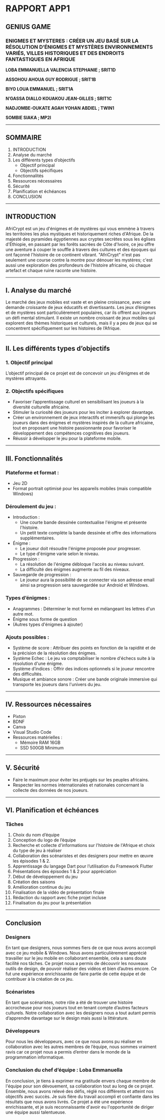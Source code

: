 # RAPPORT APP1

## GENIUS GAME

### ENIGMES ET MYSTERES : CRÉER UN JEU BASÉ SUR LA RÉSOLUTION D’ÉNIGMES ET MYSTÈRES ENVIRONNEMENTS VARIÉS, VILLES HISTORIQUES ET DES ENDROITS FANTASTIQUES EN AFRIQUE

**LOBA EMMANUELLA VALENCIA STEPHANIE ; SRIT1D**

**ASSOHOU AHOUA GUY RODRIGUE ; SRIT1B**

**BIYO LOUA EMMANUEL ; SRIT1A**

**N’GASSA DIALLO KOUAKOU JEAN-GILLES ; SRIT1C**

**NADJOMBE-OUKATE AGAH YOHAN ABDIEL ; TWIN1**

**SOMBIE SIAKA ; MP2I**

---

## SOMMAIRE

1. INTRODUCTION
2. Analyse du marché
3. Les différents types d’objectifs
   - Objectif principal
   - Objectifs spécifiques
4. Fonctionnalités
5. Ressources nécessaires
6. Sécurité
7. Planification et échéances
8. CONCLUSION

---

## INTRODUCTION

AfriCrypt est un jeu d'énigmes et de mystères qui vous emmène à travers les territoires les plus mystiques et historiquement riches d'Afrique. De la majesté des pyramides égyptiennes aux cryptes secrètes sous les églises d'Éthiopie, en passant par les forêts sacrées de Côte d'Ivoire, ce jeu offre une aventure à couper le souffle à travers des cultures et des époques qui ont façonné l'histoire de ce continent vibrant. "AfriCrypt" n'est pas seulement une course contre la montre pour dénouer les mystères; c'est aussi une exploration des profondeurs de l'histoire africaine, où chaque artefact et chaque ruine raconte une histoire.

---

## I. Analyse du marché

Le marché des jeux mobiles est vaste et en pleine croissance, avec une demande croissante de jeux éducatifs et divertissants. Les jeux d’énigmes et de mystères sont particulièrement populaires, car ils offrent aux joueurs un défi mental stimulant. Il existe un nombre croissant de jeux mobiles qui explorent des thèmes historiques et culturels, mais il y a peu de jeux qui se concentrent spécifiquement sur les histoires de l’Afrique.

---

## II. Les différents types d’objectifs

### 1. Objectif principal

L’objectif principal de ce projet est de concevoir un jeu d’énigmes et de mystères attrayants.

### 2. Objectifs spécifiques

- Favoriser l’apprentissage culturel en sensibilisant les joueurs à la diversité culturelle africaine.
- Stimuler la curiosité des joueurs pour les inciter à explorer davantage.
- Créer un environnement de jeux interactifs et immersifs qui plonge les joueurs dans des énigmes et mystères inspirés de la culture africaine, tout en proposant une histoire passionnante pour favoriser le développement des compétences cognitives des joueurs.
- Réussir à développer le jeu pour la plateforme mobile.

---

## III. Fonctionnalités

### Plateforme et format :

- Jeu 2D
- Format portrait optimisé pour les appareils mobiles (mais compatible Windows)

### Déroulement du jeu :

- Introduction :
  - Une courte bande dessinée contextualise l'énigme et présente l'histoire.
  - Un petit texte complète la bande dessinée et offre des informations supplémentaires.
- Énigme :
  - Le joueur doit résoudre l'énigme proposée pour progresser.
  - Le type d'énigme varie selon le niveau.
- Progression :
  - La résolution de l'énigme débloque l'accès au niveau suivant.
  - La difficulté des énigmes augmente au fil des niveaux.
- Sauvegarde de progression :
  - Le joueur aura la possibilité de se connecter via son adresse email ainsi sa progression sera sauvegardée sur Android et Windows.

### Types d’énigmes :

- Anagrammes : Déterminer le mot formé en mélangeant les lettres d'un autre mot.
- Énigme sous forme de question
- (Autres types d'énigmes à ajouter)

### Ajouts possibles :

- Système de score : Attribuer des points en fonction de la rapidité et de la précision de la résolution des énigmes.
- Système Echec : Le jeu va comptabiliser le nombre d'échecs suite à la résolution d'une énigme.
- Système d’indices : Offrir des indices optionnels si le joueur rencontre des difficultés.
- Musique et ambiance sonore : Créer une bande originale immersive qui transporte les joueurs dans l'univers du jeu.

---

## IV. Ressources nécessaires

- Pixton
- BDNF
- Canva
- Visual Studio Code
- Ressources matérielles :
  - Mémoire RAM 16GB
  - SSD 500GB Minimum

---

## V. Sécurité

- Faire le maximum pour éviter les préjugés sur les peuples africains.
- Respecter les normes internationales et nationales concernant la collecte des données de nos joueurs.

---

## VI. Planification et échéances

### Tâches

1. Choix du nom d’équipe
2. Conception du logo de l’équipe
3. Recherche et collecte d'informations sur l'histoire de l'Afrique et choix du type de jeu à réaliser
4. Collaboration des scénaristes et des designers pour mettre en œuvre les épisodes 1 & 2.
5. Apprentissage du langage Dart pour l’utilisation du Framework Flutter
6. Présentations des épisodes 1 & 2 pour appréciation
7. Début de développement du jeu
8. Création des saisons
9. Amélioration continue du jeu
10. Finalisation de la vidéo de présentation finale
11. Rédaction du rapport avec fiche projet incluse
12. Finalisation du jeu pour la présentation

---

## Conclusion

### Designers

En tant que designers, nous sommes fiers de ce que nous avons accompli avec ce jeu mobile & Windows. Nous avons particulièrement apprécié travailler sur le jeu mobile en collaborant ensemble, cela a sans doute facilité nos tâches. Ce projet nous a permis de découvrir les nouveaux outils de design, de pouvoir réaliser des vidéos et bien d’autres encore. Ce fut une expérience enrichissante de faire partie de cette équipe et de contribuer à la création de ce jeu.

### Scénaristes

En tant que scénaristes, notre rôle a été de trouver une histoire accrocheuse pour nos joueurs tout en tenant compte d’autres facteurs culturels. Notre collaboration avec les designers nous a tout autant permis d’apprendre davantage sur le design mais aussi la littérature.

### Développeurs

Pour nous les développeurs, avec ce que nous avons pu réaliser en collaboration avec les autres membres de l’équipe, nous sommes vraiment ravis car ce projet nous a permis d’entrer dans le monde de la programmation informatique.

### Conclusion du chef d’équipe : Loba Emmanuella

En conclusion, je tiens à exprimer ma gratitude envers chaque membre de l'équipe pour son dévouement, sa collaboration tout au long de ce projet. Ensemble, nous avons relevé des défis, réglé nos différents et atteint nos objectifs avec succès. Je suis fière du travail accompli et confiante dans les résultats que nous avons livrés. Ce projet a été une expérience enrichissante, et je suis reconnaissante d'avoir eu l'opportunité de diriger une équipe aussi talentueuse.

